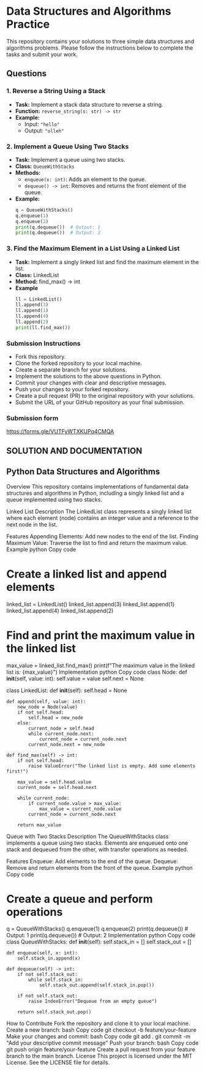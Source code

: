 # Data Structures and Algorithms Practice

This repository contains your solutions to three simple data structures and algorithms problems. Please follow the instructions below to complete the tasks and submit your work.

## Questions

### 1. Reverse a String Using a Stack

- **Task:** Implement a stack data structure to reverse a string.
- **Function:** `reverse_string(s: str) -> str`
- **Example:**
  - Input: `"hello"`
  - Output: `"olleh"`

### 2. Implement a Queue Using Two Stacks

- **Task:** Implement a queue using two stacks.
- **Class:** `QueueWithStacks`
- **Methods:**
  - `enqueue(x: int)`: Adds an element to the queue.
  - `dequeue() -> int`: Removes and returns the front element of the queue.
- **Example:**
  ```python
  q = QueueWithStacks()
  q.enqueue(1)
  q.enqueue(2)
  print(q.dequeue())  # Output: 1
  print(q.dequeue())  # Output: 2
  ```

### 3. Find the Maximum Element in a List Using a Linked List

- **Task:** Implement a singly linked list and find the maximum element in the list.
- **Class:** LinkedList
- **Method:** find_max() -> int
- **Example**
  ```python
  ll = LinkedList()
  ll.append(3)
  ll.append(1)
  ll.append(4)
  ll.append(2)
  print(ll.find_max())
  ```

### Submission Instructions

- Fork this repository.
- Clone the forked repository to your local machine.
- Create a separate branch for your solutions.
- Implement the solutions to the above questions in Python.
- Commit your changes with clear and descriptive messages.
- Push your changes to your forked repository.
- Create a pull request (PR) to the original repository with your solutions.
- Submit the URL of your GitHub repository as your final submission.

### Submission form

https://forms.gle/VUTFyWTXKUPq4CMQA

## SOLUTION AND DOCUMENTATION

## Python Data Structures and Algorithms

Overview
This repository contains implementations of fundamental data structures and algorithms in Python, including a singly linked list and a queue implemented using two stacks.

Linked List
Description
The LinkedList class represents a singly linked list where each element (node) contains an integer value and a reference to the next node in the list.

Features
Appending Elements: Add new nodes to the end of the list.
Finding Maximum Value: Traverse the list to find and return the maximum value.
Example
python
Copy code

# Create a linked list and append elements

linked_list = LinkedList()
linked_list.append(3)
linked_list.append(1)
linked_list.append(4)
linked_list.append(2)

# Find and print the maximum value in the linked list

max_value = linked_list.find_max()
print(f"The maximum value in the linked list is: {max_value}")
Implementation
python
Copy code
class Node:
def **init**(self, value: int):
self.value = value
self.next = None

class LinkedList:
def **init**(self):
self.head = None

    def append(self, value: int):
        new_node = Node(value)
        if not self.head:
            self.head = new_node
        else:
            current_node = self.head
            while current_node.next:
                current_node = current_node.next
            current_node.next = new_node

    def find_max(self) -> int:
        if not self.head:
            raise ValueError("The linked list is empty. Add some elements first!")

        max_value = self.head.value
        current_node = self.head.next

        while current_node:
            if current_node.value > max_value:
                max_value = current_node.value
            current_node = current_node.next

        return max_value

Queue with Two Stacks
Description
The QueueWithStacks class implements a queue using two stacks. Elements are enqueued onto one stack and dequeued from the other, with transfer operations as needed.

Features
Enqueue: Add elements to the end of the queue.
Dequeue: Remove and return elements from the front of the queue.
Example
python
Copy code

# Create a queue and perform operations

q = QueueWithStacks()
q.enqueue(1)
q.enqueue(2)
print(q.dequeue()) # Output: 1
print(q.dequeue()) # Output: 2
Implementation
python
Copy code
class QueueWithStacks:
def **init**(self):
self.stack_in = []
self.stack_out = []

    def enqueue(self, x: int):
        self.stack_in.append(x)

    def dequeue(self) -> int:
        if not self.stack_out:
            while self.stack_in:
                self.stack_out.append(self.stack_in.pop())

        if not self.stack_out:
            raise IndexError("Dequeue from an empty queue")

        return self.stack_out.pop()

How to Contribute
Fork the repository and clone it to your local machine.
Create a new branch:
bash
Copy code
git checkout -b feature/your-feature
Make your changes and commit:
bash
Copy code
git add .
git commit -m "Add your descriptive commit message"
Push your branch:
bash
Copy code
git push origin feature/your-feature
Create a pull request from your feature branch to the main branch.
License
This project is licensed under the MIT License. See the LICENSE file for details.
